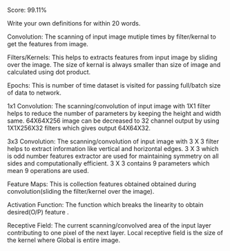 Score:    99.11%

Write your own definitions for within 20 words.

Convolution: The scanning of input image mutiple times by filter/kernal to get the features from image. 

Filters/Kernels: This helps to extracts features from input image by sliding over the image. The size of kernal is always 
smaller than size of image and calculated using dot product.

Epochs: This is number of time dataset is visited for passing full/batch size of data to network.

1x1 Convolution: The scanning/convolution of input image with 1X1 filter helps to reduce the number of parameters by keeping the height and width same. 64X64X256 image can be decreased to 32 channel output by using 1X1X256X32 filters which gives output 64X64X32.

3x3 Convolution: The scanning/convolution of input image with 3 X 3 filter helps to extract information like vertical and horizontal edges. 3 X 3 which is odd number features extractor are used for maintaining symmetry on all sides and computationally efficient.
3 X 3 contains 9 parameters which mean 9 operations are used.

Feature Maps: This is collection features obtained obtained during convolution(sliding the filter/kernel over the image).

Activation Function: The function  which breaks the linearity to obtain desired(O/P) feature .

Receptive Field: The current scanning/convolved area of the input layer contributing to one pixel of the next layer. Local receptive field is the size of the kernel where Global is entire image.
